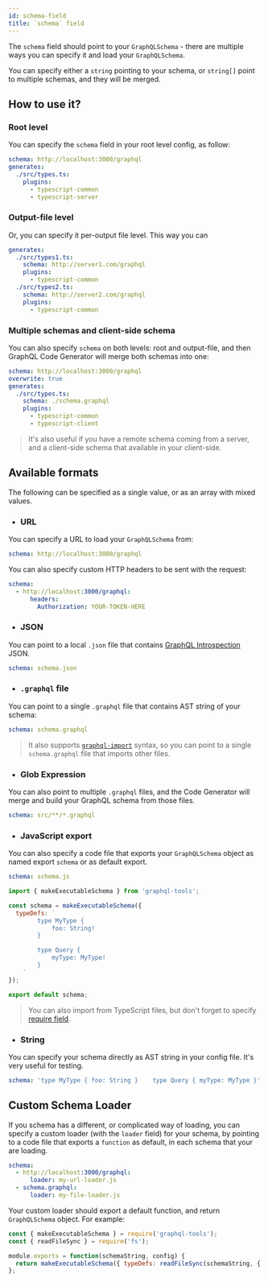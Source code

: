 ```yaml
---
id: schema-field
title: `schema` field
---
```


The `schema` field should point to your `GraphQLSchema` - there are multiple ways you can specify it and load your `GraphQLSchema`.

You can specify either a `string` pointing to your schema, or `string[]` point to multiple schemas, and they will be merged.

## How to use it?

### Root level

You can specify the `schema` field in your root level config, as follow:

```yml
schema: http://localhost:3000/graphql
generates:
  ./src/types.ts:
    plugins:
      - typescript-common
      - typescript-server
```

### Output-file level

Or, you can specify it per-output file level. This way you can

```yml
generates:
  ./src/types1.ts:
    schema: http://server1.com/graphql
    plugins:
      - typescript-common
  ./src/types2.ts:
    schema: http://server2.com/graphql
    plugins:
      - typescript-common
```

### Multiple schemas and client-side schema

You can also specify `schema` on both levels: root and output-file, and then GraphQL Code Generator will merge both schemas into one:

```yml
schema: http://localhost:3000/graphql
overwrite: true
generates:
  ./src/types.ts:
    schema: ./schema.graphql
    plugins:
      - typescript-common
      - typescript-client
```

> It's also useful if you have a remote schema coming from a server, and a client-side schema that available in your client-side.

## Available formats

The following can be specified as a single value, or as an array with mixed values.

- ### URL

You can specify a URL to load your `GraphQLSchema` from:

```yml
schema: http://localhost:3000/graphql
```

You can also specify custom HTTP headers to be sent with the request:

```yml
schema:
  - http://localhost:3000/graphql:
      headers:
        Authorization: YOUR-TOKEN-HERE
```

- ### JSON

You can point to a local `.json` file that contains [GraphQL Introspection](https://graphql.org/learn/introspection/) JSON.

```yml
schema: schema.json
```

- ### `.graphql` file

You can point to a single `.graphql` file that contains AST string of your schema:

```yml
schema: schema.graphql
```

> It also supports [`graphql-import`](https://github.com/prisma/graphql-import) syntax, so you can point to a single `schema.graphql` file that imports other files.

- ### Glob Expression

You can also point to multiple `.graphql` files, and the Code Generator will merge and build your GraphQL schema from those files.

```yml
schema: src/**/*.graphql
```

- ### JavaScript export

You can also specify a code file that exports your `GraphQLSchema` object as named export `schema` or as default export.

```yml
schema: schema.js
```

```javascript
import { makeExecutableSchema } from 'graphql-tools';

const schema = makeExecutableSchema({
  typeDefs: `
        type MyType {
            foo: String!
        }

        type Query {
            myType: MyType!
        }
    `
});

export default schema;
```

> You can also import from TypeScript files, but don't forget to specify [require field](./require-field).

- ### String

You can specify your schema directly as AST string in your config file. It's very useful for testing.

```yml
schema: 'type MyType { foo: String }    type Query { myType: MyType }'
```

## Custom Schema Loader

If you schema has a different, or complicated way of loading, you can specify a custom loader (with the `loader` field) for your schema, by pointing to a code file that exports a `function` as default, in each schema that your are loading.

```yml
schema:
  - http://localhost:3000/graphql:
      loader: my-url-loader.js
  - schema.graphql:
      loader: my-file-loader.js
```

Your custom loader should export a default function, and return `GraphQLSchema` object. For example:

```js
const { makeExecutableSchema } = require('graphql-tools');
const { readFileSync } = require('fs');

module.exports = function(schemaString, config) {
  return makeExecutableSchema({ typeDefs: readFileSync(schemaString, { encoding: 'utf-8' }) });
};
```
